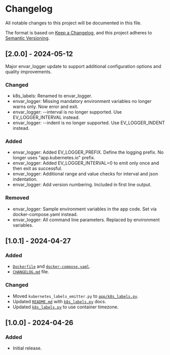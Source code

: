 <!-- Links -->
[Keep a Changelog]: https://keepachangelog.com/en/1.1.0/
[Semantic Versioning]: https://semver.org/spec/v2.0.0.html

# Changelog

All notable changes to this project will be documented in this file.

The format is based on [Keep a Changelog], and this project adheres to [Semantic Versioning].

<!-- Example...
## [Unreleased]

### Added

- v1.1 Brazilian Portuguese translation.

### Changed

- Use frontmatter title & description in each language version template

### Removed

- Trademark sign previously shown after the project description in version 0.3.0
-->

## [2.0.0] - 2024-05-12

Major envar_logger update to support additional configuration options and quality improvements.


### Changed

* k8s_labels: Renamed to envar_logger.
* envar_logger: Missing mandatory environment variables no longer warns only. Now error and exit.
* envar_logger: --interval is no longer supported. Use EV_LOGGER_INTERVAL instead.
* envar_logger: --indent is no longer supported. Use EV_LOGGER_INDENT instead.

### Added

* envar_logger: Added EV_LOGGER_PREFIX. Define the logging prefix. No longer uses "app.kubernetes.io" prefix.
* envar_logger: Added EV_LOGGER_INTERVAL=0 to emit only once and then exit as successful.
* envar_logger: Additional range and value checks for interval and json indentation.
* envar_logger: Add version numbering. Included in first line output.

### Removed

* envar_logger: Sample environment variables in the app code. Set via docker-compose.yaml instead.
* envar_logger: All command line parameters. Replaced by environment variables.

## [1.0.1] - 2024-04-27

### Added

- [`Dockerfile`](Dockerfile) and [`docker-compose.yaml`](docker-compose.yaml).
- [`CHANGELOG.md`](CHANGELOG.md) file.

### Changed

- Moved `kubernetes_labels_emitter.py` to [`app/k8s_labels.py`](app/k8s_labels.py).
- Updated [`README.md`](README.md) with [`k8s_labels.py`](app/k8s_labels.py) docs.
- Updated [`k8s_labels.py`](app/k8s_labels.py) to use container timezone.

## [1.0.0] - 2024-04-26

### Added

- Initial release.
